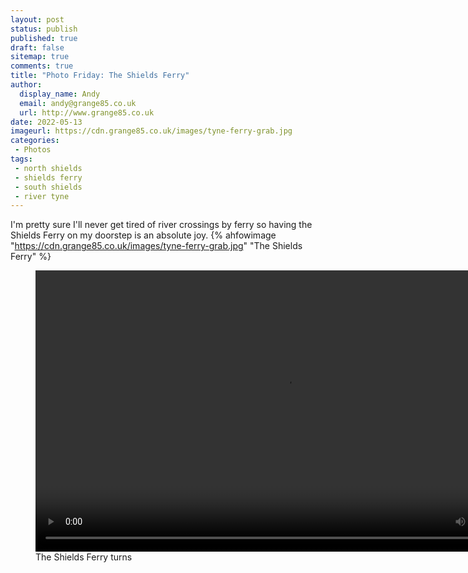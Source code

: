 ```yaml
---
layout: post
status: publish
published: true 
draft: false
sitemap: true
comments: true
title: "Photo Friday: The Shields Ferry"
author:
  display_name: Andy
  email: andy@grange85.co.uk
  url: http://www.grange85.co.uk
date: 2022-05-13
imageurl: https://cdn.grange85.co.uk/images/tyne-ferry-grab.jpg
categories:
 - Photos
tags:
 - north shields
 - shields ferry
 - south shields
 - river tyne
---
```

I'm pretty sure I'll never get tired of river crossings by ferry so having the Shields Ferry on my doorstep is an absolute joy.
{% ahfowimage "https://cdn.grange85.co.uk/images/tyne-ferry-grab.jpg" "The Shields Ferry" %}


<figure class="figure text-center">
<video width="800" height="450" controls>
  <source src="https://cdn.grange85.co.uk/video/shields-ferry-turns.mp4" type="video/mp4">
Sorry, your browser does not support the video tag.
</video> 
<figcaption class="figure-caption text-right">The Shields Ferry turns</figcaption></figure>


